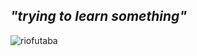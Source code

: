 ## *"trying to learn something"*
![riofutaba](https://user-images.githubusercontent.com/90698456/133261663-2dc85978-bb60-4e47-a8ff-3b7d0b508317.jpg)
